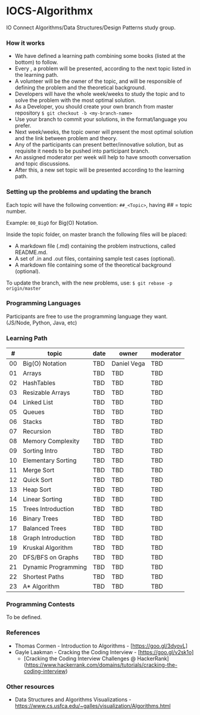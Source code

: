 # IOCS-Algorithmx

IO Connect Algorithms/Data Structures/Design Patterns study group.

### How it works

* We have defined a learning path combining some books (listed at the bottom) to follow.
* Every <TBD>, a problem will be presented, according to the next topic listed in the learning path.
* A volunteer will be the owner of the topic, and will be responsible of defining the problem and the theoretical background.
* Developers will have the whole week/weeks to study the topic and to solve the problem with the most optimal solution.
* As a Developer, you should create your own branch from master repository `$ git checkout -b <my-branch-name>`
* Use your branch to commit your solutions, in the format/language you prefer.
* Next week/weeks, the topic owner will present the most optimal solution and the link between problem and theory.
* Any of the participants can present better/innovative solution, but as requisite it needs to be pushed into participant branch.
* An assigned moderator per week will help to have smooth conversation and topic discussions.
* After this, a new set topic will be presented according to the learning path.

### Setting up the problems and updating the branch

Each topic will have the following convention: `##_<Topic>`, having ## = topic number.

Example: `00_BigO` for Big(O) Notation.

Inside the topic folder, on master branch the following files will be placed:

* A markdown file (.md) containing the problem instructions, called README.md.
* A set of .in and .out files, containing sample test cases (optional).
* A markdown file containing some of the theoretical background (optional).

To update the branch, with the new problems, use: `$ git rebase -p origin/master`

### Programming Languages

Participants are free to use the programming language they want. (JS/Node, Python, Java, etc)

### Learning Path

| #    | topic               | date   | owner               | moderator           |
| ---- | ------------------- | ------ | ------------------- | ------------------- |
| 00   | Big(O) Notation     |  TBD   | Daniel Vega         |         TBD         |
| 01   | Arrays              |  TBD   |         TBD         |         TBD         |
| 02   | HashTables          |  TBD   |         TBD         |         TBD         |
| 03   | Resizable Arrays    |  TBD   |         TBD         |         TBD         |
| 04   | Linked List         |  TBD   |         TBD         |         TBD         |
| 05   | Queues              |  TBD   |         TBD         |         TBD         |
| 06   | Stacks              |  TBD   |         TBD         |         TBD         |
| 07   | Recursion           |  TBD   |         TBD         |         TBD         |
| 08   | Memory Complexity   |  TBD   |         TBD         |         TBD         |
| 09   | Sorting Intro       |  TBD   |         TBD         |         TBD         |
| 10   | Elementary Sorting  |  TBD   |         TBD         |         TBD         |
| 11   | Merge Sort          |  TBD   |         TBD         |         TBD         |
| 12   | Quick Sort          |  TBD   |         TBD         |         TBD         |
| 13   | Heap Sort           |  TBD   |         TBD         |         TBD         |
| 14   | Linear Sorting      |  TBD   |         TBD         |         TBD         |
| 15   | Trees Introduction  |  TBD   |         TBD         |         TBD         |
| 16   | Binary Trees        |  TBD   |         TBD         |         TBD         |
| 17   | Balanced Trees      |  TBD   |         TBD         |         TBD         |
| 18   | Graph Introduction  |  TBD   |         TBD         |         TBD         |
| 19   | Kruskal Algorithm   |  TBD   |         TBD         |         TBD         |
| 20   | DFS/BFS on Graphs   |  TBD   |         TBD         |         TBD         |
| 21   | Dynamic Programming |  TBD   |         TBD         |         TBD         |
| 22   | Shortest Paths      |  TBD   |         TBD         |         TBD         |
| 23   | A* Algorithm        |  TBD   |         TBD         |         TBD         |

### Programming Contests

To be defined.

### References

* Thomas Cormen - Introduction to Algorithms - [https://goo.gl/3dyovL]
* Gayle Laakman - Cracking the Coding Interview - [https://goo.gl/v2sk1o]
  * [Cracking the Coding Interview Challenges @ HackerRank] (https://www.hackerrank.com/domains/tutorials/cracking-the-coding-interview)

### Other resources
* Data Structures and Algorithms Visualizations - https://www.cs.usfca.edu/~galles/visualization/Algorithms.html
